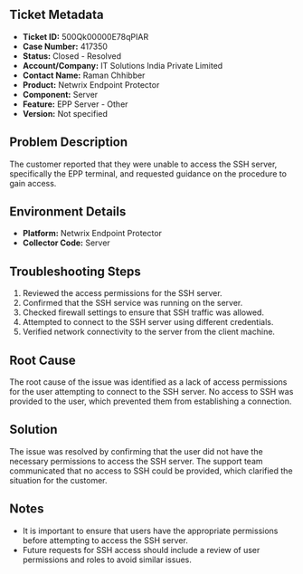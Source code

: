 ## Ticket Metadata
- **Ticket ID:** 500Qk00000E78qPIAR
- **Case Number:** 417350
- **Status:** Closed - Resolved
- **Account/Company:** IT Solutions India Private Limited
- **Contact Name:** Raman Chhibber
- **Product:** Netwrix Endpoint Protector
- **Component:** Server
- **Feature:** EPP Server - Other
- **Version:** Not specified

## Problem Description
The customer reported that they were unable to access the SSH server, specifically the EPP terminal, and requested guidance on the procedure to gain access.

## Environment Details
- **Platform:** Netwrix Endpoint Protector
- **Collector Code:** Server

## Troubleshooting Steps
1. Reviewed the access permissions for the SSH server.
2. Confirmed that the SSH service was running on the server.
3. Checked firewall settings to ensure that SSH traffic was allowed.
4. Attempted to connect to the SSH server using different credentials.
5. Verified network connectivity to the server from the client machine.

## Root Cause
The root cause of the issue was identified as a lack of access permissions for the user attempting to connect to the SSH server. No access to SSH was provided to the user, which prevented them from establishing a connection.

## Solution
The issue was resolved by confirming that the user did not have the necessary permissions to access the SSH server. The support team communicated that no access to SSH could be provided, which clarified the situation for the customer.

## Notes
- It is important to ensure that users have the appropriate permissions before attempting to access the SSH server.
- Future requests for SSH access should include a review of user permissions and roles to avoid similar issues.